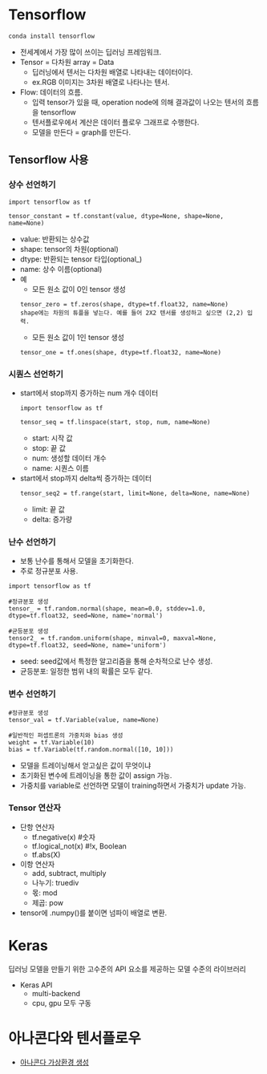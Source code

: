 # Tensorflow
```
conda install tensorflow
```
* 전세계에서 가장 많이 쓰이는 딥러닝 프레임워크.
* Tensor = 다차원 array = Data
    - 딥러닝에서 텐서는 다차원 배열로 나타내는 데이터이다.
    - ex.RGB 이미지는 3차원 배열로 나타나는 텐서.
* Flow: 데이터의 흐름. 
    - 입력 tensor가 있을 때, operation node에 의해 결과값이 나오는 텐서의 흐름을 tensorflow
    - 텐서플로우에서 계산은 데이터 플로우 그래프로 수행한다.
    * 모델을 만든다 = graph를 만든다.

## Tensorflow 사용

### 상수 선언하기
```
import tensorflow as tf

tensor_constant = tf.constant(value, dtype=None, shape=None, name=None)
```
* value: 반환되는 상수값
* shape: tensor의 차원(optional)
* dtype: 반환되는 tensor 타입(optional_)
* name: 상수 이름(optional)
* 예
    - 모든 원소 값이 0인 tensor 생성
    ```
    tensor_zero = tf.zeros(shape, dtype=tf.float32, name=None)
    shape에는 차원의 튜플을 넣는다. 예를 들어 2X2 텐서를 생성하고 싶으면 (2,2) 입력.
    ```
    - 모든 원소 값이 1인 tensor 생성
    ```
    tensor_one = tf.ones(shape, dtype=tf.float32, name=None)
    ```

### 시퀀스 선언하기
* start에서 stop까지 증가하는 num 개수 데이터
    ```
    import tensorflow as tf

    tensor_seq = tf.linspace(start, stop, num, name=None)
    ```
    * start: 시작 값
    * stop: 끝 값
    * num: 생성할 데이터 개수
    * name: 시퀀스 이름
* start에서 stop까지 delta씩 증가하는 데이터
    ```
    tensor_seq2 = tf.range(start, limit=None, delta=None, name=None)
    ```
    * limit: 끝 값
    * delta: 증가량

### 난수 선언하기
* 보통 난수를 통해서 모델을 초기화한다.
* 주로 정규분포 사용.
```
import tensorflow as tf

#정규분포 생성
tensor_ = tf.random.normal(shape, mean=0.0, stddev=1.0, dtype=tf.float32, seed=None, name='normal')

#균등분포 생성
tensor2_ = tf.random.uniform(shape, minval=0, maxval=None, dtype=tf.float32, seed=None, name='uniform')
```
* seed: seed값에서 특정한 알고리즘을 통해 순차적으로 난수 생성.
* 균등분포: 일정한 범위 내의 확률은 모두 같다.

### 변수 선언하기
```
#정규분포 생성
tensor_val = tf.Variable(value, name=None)

#일반적인 퍼셉트론의 가중치와 bias 생성
weight = tf.Variable(10)
bias = tf.Variable(tf.random.normal([10, 10]))
```
* 모델을 트레이닝해서 얻고싶은 값이 무엇이냐
* 초기화된 변수에 트레이닝을 통한 값이 assign 가능.
* 가중치를 variable로 선언하면 모델이 training하면서 가중치가 update 가능.

### Tensor 연산자
* 단항 연산자
    * tf.negative(x) #숫자 
    * tf.logical_not(x) #!x, Boolean
    * tf.abs(X)
* 이항 연산자
    * add, subtract, multiply
    * 나누기: truediv
    * 몫: mod
    * 제곱: pow
* tensor에 .numpy()를 붙이면 넘파이 배열로 변환.

# Keras
딥러닝 모델을 만들기 위한 고수준의 API 요소를 제공하는 모델 수준의 라이브러리

* Keras API
    - multi-backend
    - cpu, gpu 모두 구동

# 아나콘다와 텐서플로우
* [아나콘다 가상환경 생성](https://zvi975.tistory.com/65)